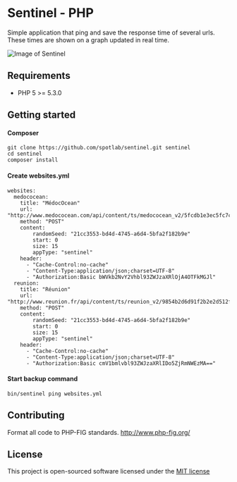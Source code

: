 # Sentinel - PHP

Simple application that ping and save the response time of several urls. These times are shown on a graph updated in real time.

![Image of Sentinel](https://framapic.org/ZT2gQ1J1CrIF/0o7xNb5g)

## Requirements

- PHP 5 >= 5.3.0

## Getting started

#### Composer

```
git clone https://github.com/spotlab/sentinel.git sentinel
cd sentinel
composer install
```

#### Create websites.yml

```
websites:
  medococean:
    title: "MédocOcean"
    url: "http://www.medococean.com/api/content/ts/medococean_v2/5fcdb1e3ec5fc7c8669f25a557d1da9f"
    method: "POST"
    content:
        randomSeed: "21cc3553-bd4d-4745-a6d4-5bfa2f182b9e"
        start: 0
        size: 15
        appType: "sentinel"
    header:
      - "Cache-Control:no-cache"
      - "Content-Type:application/json;charset=UTF-8"
      - "Authorization:Basic bWVkb2NvY2Vhbl93ZWJzaXRlOjA4OTFkMGJl"
  reunion:
    title: "Réunion"
    url: "http://www.reunion.fr/api/content/ts/reunion_v2/9854b2d6d91f2b2e2d512f6fd086820c"
    method: "POST"
    content:
        randomSeed: "21cc3553-bd4d-4745-a6d4-5bfa2f182b9e"
        start: 0
        size: 15
        appType: "sentinel"
    header:
      - "Cache-Control:no-cache"
      - "Content-Type:application/json;charset=UTF-8"
      - "Authorization:Basic cmV1bmlvbl93ZWJzaXRlIDo5ZjRmNWEzMA=="
```

#### Start backup command

```
bin/sentinel ping websites.yml
```

## Contributing

Format all code to PHP-FIG standards.
http://www.php-fig.org/

## License

This project is open-sourced software licensed under the [MIT license](http://opensource.org/licenses/MIT)
